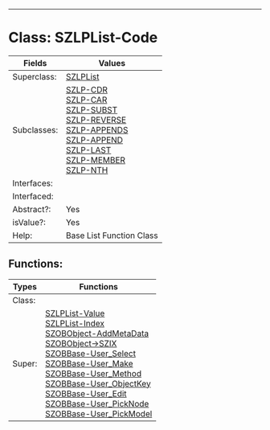 ---------

# Class:	SZLPList-Code

| Fields | Values |
| --------- | --------- |
| Superclass: | [SZLPList](SZLPList.html) |
| Subclasses: | [SZLP-CDR](SZLP-CDR.html) <br> [SZLP-CAR](SZLP-CAR.html) <br> [SZLP-SUBST](SZLP-SUBST.html) <br> [SZLP-REVERSE](SZLP-REVERSE.html) <br> [SZLP-APPENDS](SZLP-APPENDS.html) <br> [SZLP-APPEND](SZLP-APPEND.html) <br> [SZLP-LAST](SZLP-LAST.html) <br> [SZLP-MEMBER](SZLP-MEMBER.html) <br> [SZLP-NTH](SZLP-NTH.html) |
| Interfaces: |  |
| Interfaced: |  |
| Abstract?: | Yes |
| isValue?: | Yes |
| Help: | Base List Function Class |


## Functions:

| Types | Functions |
| --------- | --------- |
| Class: |  |
| Super: | [SZLPList-Value](SZLPList.html) <br> [SZLPList-Index](SZLPList.html) <br> [SZOBObject-AddMetaData](SZOBObject.html) <br> [SZOBObject->SZIX](SZOBObject.html) <br> [SZOBBase-User_Select](SZOBBase.html) <br> [SZOBBase-User_Make](SZOBBase.html) <br> [SZOBBase-User_Method](SZOBBase.html) <br> [SZOBBase-User_ObjectKey](SZOBBase.html) <br> [SZOBBase-User_Edit](SZOBBase.html) <br> [SZOBBase-User_PickNode](SZOBBase.html) <br> [SZOBBase-User_PickModel](SZOBBase.html) |


